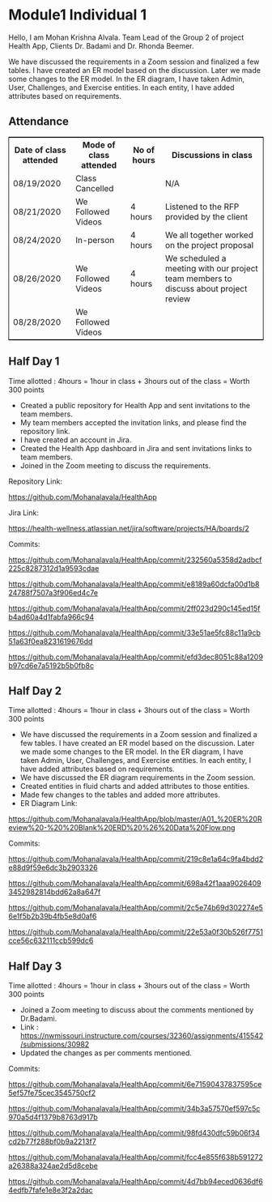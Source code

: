 # Module1 Individual 1

Hello, I am Mohan Krishna Alvala. Team Lead of the Group 2 of project Health App, Clients Dr. Badami and Dr. Rhonda Beemer.

We have discussed the requirements in a Zoom session and finalized a few tables. I have created an ER model based on the discussion. Later we made some changes to the ER model. In the ER diagram, I have taken Admin, User, Challenges, and Exercise entities. In each entity, I have added attributes based on requirements.

## Attendance

<table style="width:100%;border: 1px solid black;">
<tr>
<th>Date of class attended</th>	
<th>Mode of class attended</th>
<th>No of hours</th>
<th>Discussions in class</th>
</tr>
<tr>
<td>08/19/2020</td>
<td>Class Cancelled</td>
<td> </td>
<td>N/A</td>
</tr>
<tr>
<td>08/21/2020</td>
<td>We Followed Videos</td>
<td> 4 hours</td>  
<td>Listened to the RFP provided by the client</td> 
</tr>
<tr>
<td>08/24/2020</td>
<td>In-person</td>
<td> 4 hours</td>
<td>We all together worked on the project proposal</td>
</tr>
<tr>
<td>08/26/2020</td>
<td>We Followed Videos</td>
<td> 4 hours</td>
<td>We scheduled a meeting with our project team members to discuss about project review</td>
</tr>
<tr>
<td>08/28/2020</td>
<td>We Followed Videos</td>
<td> </td>
<td> </td>
</tr>
</table>

## Half Day 1  

Time allotted : 4hours = 1hour in class + 3hours out of the class = Worth 300 points

- Created a public repository for Health App and sent invitations to the team members.  
- My team members accepted the invitation links, and please find the repository link.  
- I have created an account in Jira.  
- Created the Health App dashboard in Jira and sent invitations links to team members.  
- Joined in the Zoom meeting to discuss the requirements.

Repository Link: 

https://github.com/Mohanalavala/HealthApp

Jira Link: 

https://health-wellness.atlassian.net/jira/software/projects/HA/boards/2

Commits: 

https://github.com/Mohanalavala/HealthApp/commit/232560a5358d2adbcf225c8287312d1a9593cdae

https://github.com/Mohanalavala/HealthApp/commit/e8189a60dcfa00d1b824788f7507a3f906ed4c7e

https://github.com/Mohanalavala/HealthApp/commit/2ff023d290c145ed15fb4ad60a4d1fabfa966c94

https://github.com/Mohanalavala/HealthApp/commit/33e51ae5fc88c11a9cb51a63f0ea8231619676dd

https://github.com/Mohanalavala/HealthApp/commit/efd3dec8051c88a1209b97cd6e7a5192b5b0fb8c

## Half Day 2  

Time allotted : 4hours = 1hour in class + 3hours out of the class = Worth 300 points

- We have discussed the requirements in a Zoom session and finalized a few tables. I have created an ER model based on the discussion. Later we made some changes to the ER   model. In the ER diagram, I have taken Admin, User, Challenges, and Exercise entities. In each entity, I have added attributes based on requirements.
- We have discussed the ER diagram requirements in the Zoom session.
- Created entities in fluid charts and added attributes to those entities.
- Made few changes to the tables and added more attributes.
- ER Diagram Link: 

https://github.com/Mohanalavala/HealthApp/blob/master/A01_%20ER%20Review%20-%20%20Blank%20ERD%20%26%20Data%20Flow.png

Commits: 

https://github.com/Mohanalavala/HealthApp/commit/219c8e1a64c9fa4bdd2e88d9f59e6dc3b2903326

https://github.com/Mohanalavala/HealthApp/commit/698a42f1aaa90264093452982814bdd62a8a647f

https://github.com/Mohanalavala/HealthApp/commit/2c5e74b69d302274e56e1f5b2b39b4fb5e8d0af6

https://github.com/Mohanalavala/HealthApp/commit/22e53a0f30b526f7751cce56c632111ccb599dc6


## Half Day 3

Time allotted : 4hours = 1hour in class + 3hours out of the class = Worth 300 points

- Joined a Zoom meeting to discuss about the comments mentioned by Dr.Badami.  
- Link :  
https://nwmissouri.instructure.com/courses/32360/assignments/415542/submissions/30982
- Updated the changes as per comments mentioned.

Commits: 

https://github.com/Mohanalavala/HealthApp/commit/6e71590437837595ce5ef57fe75cec3545750cf2

https://github.com/Mohanalavala/HealthApp/commit/34b3a57570ef597c5c970a5d4f1379b8763d917b

https://github.com/Mohanalavala/HealthApp/commit/98fd430dfc59b06f34cd2b77f288bf0b9a2213f7

https://github.com/Mohanalavala/HealthApp/commit/fcc4e855f638b591272a26388a324ae2d5d8cebe

https://github.com/Mohanalavala/HealthApp/commit/4d7bb94eced0636df64edfb7fafe1e8e3f2a2dac




